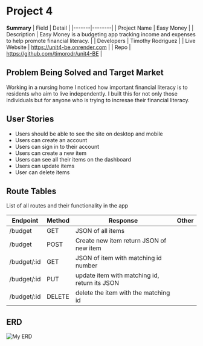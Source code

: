 # Project 4

**Summary**
| Field | Detail |
|-------|--------|
| Project Name | Easy Money |
| Description | Easy Money is a budgeting app tracking income and expenses to help promote financial literacy. |
| Developers | Timothy Rodriguez |
| Live Website | https://unit4-be.onrender.com |
| Repo | https://github.com/timorodr/unit4-BE |

## Problem Being Solved and Target Market

Working in a nursing home I noticed how important financial literacy is to residents who aim to live independently. I built this for not only those individuals but for anyone who is trying to incresae their financial literacy.

## User Stories


- Users should be able to see the site on desktop and mobile
- Users can create an account
- Users can sign in to their account
- Users can create a new item
- Users can see all their items on the dashboard
- Users can update items
- User can delete items

## Route Tables

List of all routes and their functionality in the app

| Endpoint | Method | Response | Other |
| -------- | ------ | -------- | ----- |
| /budget | GET | JSON of all items | |
| /budget | POST | Create new item return JSON of new item | |
| /budget/:id | GET | JSON of item with matching id number | |
| /budget/:id | PUT | update item with matching id, return its JSON |  |
| /budget/:id | DELETE | delete the item with the matching id | |

## ERD
![My ERD](https://i.imgur.com/SbfizW6.png)
